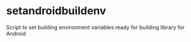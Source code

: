 # setandroidbuildenv
Script to set building environment variables ready for building library for Android
